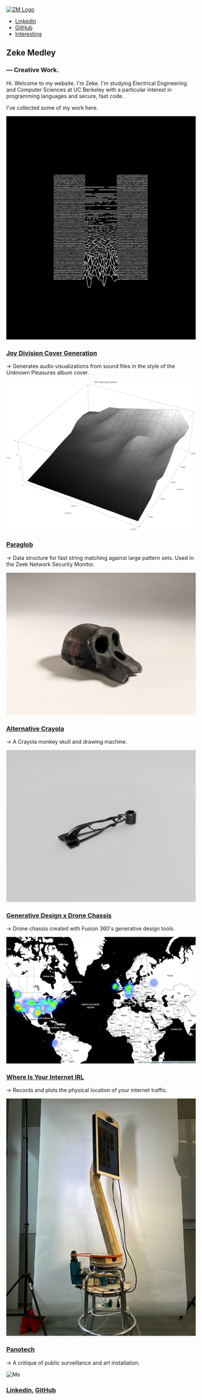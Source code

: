 
<!DOCTYPE html>
<head>
<meta charset='UTF-8'>
<title>Zeke</title>
<link rel="stylesheet" href="styles/type.css"></link>
<link rel="stylesheet" href="styles/position.css"></link>
<link href="styles/prism.css" rel="stylesheet" />
<!-- Favicon is GitHub profile image. -->
<link rel="icon" href="https://avatars1.githubusercontent.com/u/30676292?s=180&v=4">
</head>
<body>
<div class="wrapper">
    <nav>
      <a href="index.md"><img src="media/logo.gif" alt="ZM Logo"></a>
      <ul>
          <li><a href="https://www.linkedin.com/in/zeke-medley-b1261a173/">Linkedin</a></li>
          <li><a href="https://github.com/ZekeMedley">GitHub</a></li>
          <li><a href="interesting-things.md">Interesting</a></li>
      </ul>
    </nav>
<section id="main">
<h1>Zeke Medley</h1>
<h3>— Creative Work.</h3>
<p>Hi. Welcome to my website. I'm Zeke. I'm studying Electrical
Engineering and Computer Sciences at UC Berkeley with a particular
interest in programming languages and secure, fast code.</p>
<p>I've collected some of my work here.</p>
<p><a href="https://github.com/ZekeMedley/joy-divisions-cover-generation"><img class="med-img" src="media/unknownpleasures.gif" alt="Unknown Pleasures" /></a></p>
<h3><a href="https://github.com/ZekeMedley/joy-divisions-cover-generation">Joy Division Cover Generation</a></h3>
<p>→ Generates audio visualizations from sound files in the style of the
Unknown Pleasures album cover.</p>
<p><a href="https://github.com/zeek/paraglob"><img class="med-img" src="media/paraglob.png" alt="Paraglob" /></a></p>
<h3><a href="https://github.com/zeek/paraglob">Paraglob</a></h3>
<p>→ Data structure for fast string matching against large pattern
sets. Used in the Zeek Network Security Monitor.</p>
<p><a href="alternative-crayola.md"><img class="med-img" src="media/skull.jpg" alt="Alternative Crayola" /></a></p>
<h3><a href="alternative-crayola.md">Alternative Crayola</a></h3>
<p>→ A Crayola monkey skull and drawing machine.</p>
<p><a href="drone-chassis.md"><img class="med-img" src="media/arm.png" alt="Arm" /></a></p>
<h3><a href="drone-chassis.md">Generative Design x Drone Chassis</a></h3>
<p>→ Drone chassis created with Fusion 360's generative design tools.</p>
<p><a href="https://github.com/ZekeMedley/Where-Is-Your-Internet-IRL"><img class="med-img" src="media/whereisyourinternet.jpg" alt="Where Is Your Internet?" /></a></p>
<h3><a href="https://github.com/ZekeMedley/Where-Is-Your-Internet-IRL">Where Is Your Internet IRL</a></h3>
<p>→ Records and plots the physical location of your internet traffic.</p>
<p><a href="panotech.md"><img class="med-img" src="media/panotech.jpg" alt="Panotech" /></a></p>
<h3><a href="panotech.md">Panotech</a></h3>
<p>→ A critique of public surveillance and art installation.</p>
<p><img class="med-img" src="media/headshot.JPG" alt="Me" /></p>
<h3><a href="https://www.linkedin.com/in/zeke-medley-b1261a173/">Linkedin</a>, <a href="https://github.com/ZekeMedley/">GitHub</a></h3>

</section>
</div>
<script src="styles/prism.js"></script>
</body>
</html>
